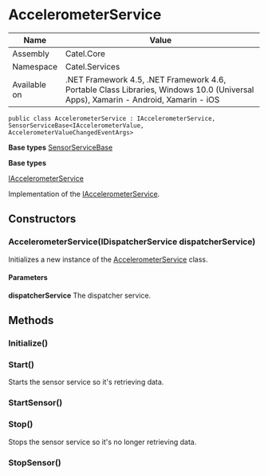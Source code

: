 

# AccelerometerService

Name|Value
---|---
Assembly|Catel.Core
Namespace|Catel.Services
Available on|.NET Framework 4.5, .NET Framework 4.6, Portable Class Libraries, Windows 10.0 (Universal Apps), Xamarin - Android, Xamarin - iOS

```
public class AccelerometerService : IAccelerometerService, SensorServiceBase<IAccelerometerValue, AccelerometerValueChangedEventArgs>
```

**Base types**
[SensorServiceBase]()

**Base types**

[IAccelerometerService](/Catel.Core\Catel\Services\IAccelerometerService.md)


Implementation of the [IAccelerometerService](#).



## Constructors

### AccelerometerService(IDispatcherService dispatcherService)

Initializes a new instance of the [AccelerometerService](#) class.

#### Parameters

**dispatcherService**
The dispatcher service.



## Methods

### Initialize()

### Start()

Starts the sensor service so it's retrieving data.



### StartSensor()

### Stop()

Stops the sensor service so it's no longer retrieving data.



### StopSensor()

